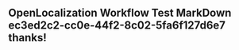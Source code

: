 <properties
ms.topic="hero-topic1"
ms.test1="hero-topic"
ms.test2="test"/>

## OpenLocalization Workflow Test MarkDown ec3ed2c2-cc0e-44f2-8c02-5fa6f127d6e7 thanks!
